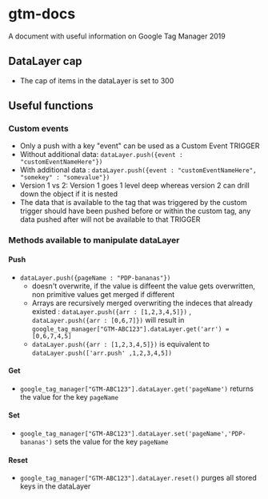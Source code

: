 # gtm-docs
A document with useful information on Google Tag Manager 2019

## DataLayer cap
- The cap of items in the dataLayer is set to 300

## Useful functions
### Custom events
- Only a push with a key "event" can be used as a Custom Event TRIGGER
- Without additional data: `dataLayer.push({event : "customEventNameHere"})`
- With additional data : `dataLayer.push({event : "customEventNameHere", "somekey" : "somevalue"})`
- Version 1 vs 2: Version 1 goes 1 level deep whereas version 2 can drill down the object if it is nested
- The data that is available to the tag that was triggered by the custom trigger should have been pushed before or within the custom tag, any data pushed after will not be available to that TRIGGER

### Methods available to manipulate dataLayer
#### Push
- `dataLayer.push({pageName : "PDP-bananas"})`
     - doesn't overwrite, if the value is diffeent the value gets overwritten, non primitive values get merged if different
     - Arrays are recursively merged overwriting the indeces that already existed : `dataLayer.push({arr : [1,2,3,4,5]})` , `dataLayer.push({arr : [0,6,7]})` will result in `google_tag_manager["GTM-ABC123"].dataLayer.get('arr') = [0,6,7,4,5]`
     - `dataLayer.push({arr : [1,2,3,4,5]})` is equivalent to `dataLayer.push(['arr.push' ,1,2,3,4,5])`
#### Get
- `google_tag_manager["GTM-ABC123"].dataLayer.get('pageName')` returns the value for the key `pageName`

#### Set
- `google_tag_manager["GTM-ABC123"].dataLayer.set('pageName','PDP-bananas')` sets the value for the key `pageName`

#### Reset
- `google_tag_manager["GTM-ABC123"].dataLayer.reset()` purges all stored keys in the dataLayer
